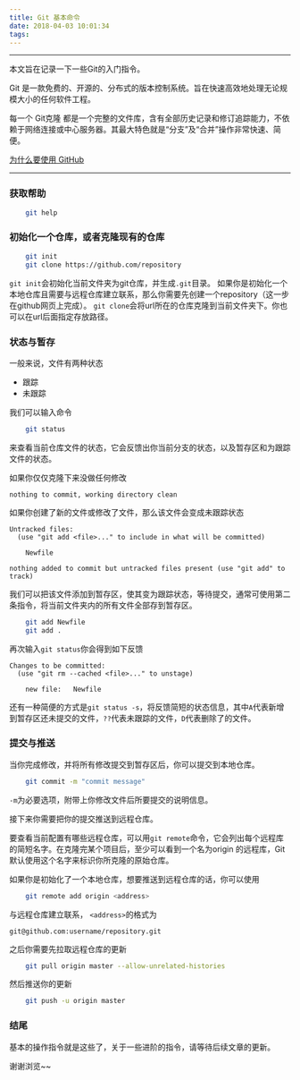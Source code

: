 ```yaml
---
title: Git 基本命令
date: 2018-04-03 10:01:34
tags:
---
```


------

本文旨在记录一下一些Git的入门指令。

Git 是一款免费的、开源的、分布式的版本控制系统。旨在快速高效地处理无论规模大小的任何软件工程。

每一个 Git克隆 都是一个完整的文件库，含有全部历史记录和修订追踪能力，不依赖于网络连接或中心服务器。其最大特色就是“分支”及“合并”操作非常快速、简便。

[为什么要使用 GitHub](https://github.com/WD-iGaves/Mars.js/wiki/%E4%B8%BA%E4%BB%80%E4%B9%88%E8%A6%81%E4%BD%BF%E7%94%A8GITHUB%3F)

<!-- more -->

------

### 获取帮助

```bash
    git help
```

### 初始化一个仓库，或者克隆现有的仓库

```bash
    git init
    git clone https://github.com/repository
```

`git init`会初始化当前文件夹为git仓库，并生成`.git`目录。
如果你是初始化一个本地仓库且需要与远程仓库建立联系，那么你需要先创建一个repository（这一步在github网页上完成）。
`git clone`会将url所在的仓库克隆到当前文件夹下。你也可以在url后面指定存放路径。

### 状态与暂存

一般来说，文件有两种状态

- 跟踪
- 未跟踪

我们可以输入命令

```bash
    git status
```

来查看当前仓库文件的状态，它会反馈出你当前分支的状态，以及暂存区和为跟踪文件的状态。

如果你仅仅克隆下来没做任何修改

    nothing to commit, working directory clean

如果你创建了新的文件或修改了文件，那么该文件会变成未跟踪状态

    Untracked files:
      (use "git add <file>..." to include in what will be committed)

        Newfile

    nothing added to commit but untracked files present (use "git add" to track)

我们可以把该文件添加到暂存区，使其变为跟踪状态，等待提交，通常可使用第二条指令，将当前文件夹内的所有文件全部存到暂存区。

```bash
    git add Newfile
    git add .
```

再次输入`git status`你会得到如下反馈

    Changes to be committed:
      (use "git rm --cached <file>..." to unstage)

        new file:   Newfile

还有一种简便的方式是`git status -s`，将反馈简短的状态信息，其中`A`代表新增到暂存区还未提交的文件，`??`代表未跟踪的文件，`D`代表删除了的文件。

### 提交与推送

当你完成修改，并将所有修改提交到暂存区后，你可以提交到本地仓库。

```bash
    git commit -m "commit message"
```

`-m`为必要选项，附带上你修改文件后所要提交的说明信息。

接下来你需要把你的提交推送到远程仓库。

要查看当前配置有哪些远程仓库，可以用`git remote`命令，它会列出每个远程库的简短名字。在克隆完某个项目后，至少可以看到一个名为origin 的远程库，Git 默认使用这个名字来标识你所克隆的原始仓库。

如果你是初始化了一个本地仓库，想要推送到远程仓库的话，你可以使用

```bash
    git remote add origin <address>
```

与远程仓库建立联系， `<address>`的格式为

    git@github.com:username/repository.git

之后你需要先拉取远程仓库的更新

```bash
    git pull origin master --allow-unrelated-histories
```

然后推送你的更新

```bash
    git push -u origin master
```

### 结尾

基本的操作指令就是这些了，关于一些进阶的指令，请等待后续文章的更新。

谢谢浏览~~
